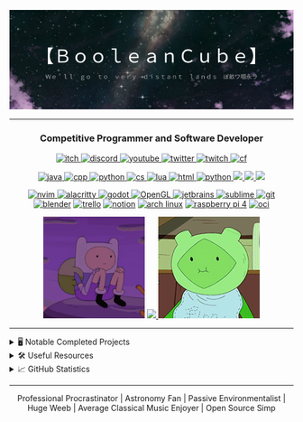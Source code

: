 <p align="center">
  <img src="https://github.com/BooleanCube/BooleanCube/blob/main/images/githubbanner.png" alt="Ｗｅ＇ｌｌ　ｇｏ　ｔｏ　ｖｅｒｙ　ｄｉｓｔａｎｔ　ｌａｎｄｓ　ぼ畝ワ咽永ラ" href="https://booleancube.github.io/" width=800>
</p>

----

<h3 align="center">Competitive Programmer and Software Developer</h3>
<p align="center"> 
  <a href="https://booleancube.itch.io/"> <img src="https://img.shields.io/badge/-itch.io-black?style=for-the-badge&logo=itch.io" alt="itch"> </a> 
  <a href="https://discord.gg/3ZDpPyR"> <img src="https://img.shields.io/badge/-discord-black?style=for-the-badge&logo=discord" alt="discord"> </a> 
  <a href="https://www.youtube.com/channel/UCsivrachJyFVLi7V60lrd6g"> <img src="https://img.shields.io/badge/-youtube-black?style=for-the-badge&logo=youtube&color=ff0000" alt="youtube"> </a> 
  <a href="https://twitter.com/BooleanCub3"> <img src="https://img.shields.io/badge/-twitter-black?style=for-the-badge&logo=twitter" alt="twitter"> </a> 
  <a href="https://www.twitch.tv/booleancub3"> <img src="https://img.shields.io/badge/-twitch-black?style=for-the-badge&logo=twitch" alt="twitch"> </a>
  <a href="https://codeforces.com/profile/booleancub3"> <img src="https://img.shields.io/badge/-codeforces-black?style=for-the-badge&logo=codeforces" alt="cf"> </a> 
</p>
<p align="center"> 
  <a href="https://www.java.com/en/"> <img src="https://img.shields.io/badge/-java-black?style=for-the-badge&logo=openjdk&color=007396" alt="java"> </a> 
  <a href="https://www.cplusplus.com/"> <img src="https://img.shields.io/badge/-C%2B%2B-black?style=for-the-badge&logo=c%2B%2B&color=00599c" alt="cpp"> </a> 
  <a href="https://www.python.org/download/releases/3.0/"> <img src="https://img.shields.io/badge/-python-black?style=for-the-badge&logo=python" alt="python"> </a> 
  <a href="https://docs.microsoft.com/en-us/dotnet/csharp/tour-of-csharp/#:~:text=C%23%20(pronounced%20%22See%20Sharp%22,applications%20that%20run%20in%20the%20.&text=C%23%20has%20its%20roots%20in,%2C%20Java%2C%20and%20JavaScript%20programmers."> <img src="https://img.shields.io/badge/-C%23-black?style=for-the-badge&logo=c%20sharp&color=239120" alt="cs"> </a>
  <a href="https://www.lua.org/"> <img src="https://img.shields.io/badge/-lua-black?style=for-the-badge&logo=lua" alt="lua"> </a> 
  <a href="https://www.w3schools.com/html/"> <img src="https://img.shields.io/badge/-HTML-black?style=for-the-badge&logo=html5" alt="html"> </a> 
  <a href="https://www.w3schools.com/css/"> <img src="https://img.shields.io/badge/-css-black?style=for-the-badge&logo=css3" alt="python"> </a>
  <a href="https://www.mysql.com/"> <img src="https://img.shields.io/badge/-sql-black?style=for-the-badge&logo=mysql"> </a> 
  <a href="https://www.mongodb.com/"> <img src="https://img.shields.io/badge/-mongodb-black?style=for-the-badge&logo=mongodb"> </a> 
  <a href="https://maven.apache.org/"> <img src="https://img.shields.io/badge/-maven-black?style=for-the-badge&logo=apachemaven"> </a> 
</p>
<p align="center">
  <a href="https://neovim.io/"> <img src="https://img.shields.io/badge/-neovim-black?style=for-the-badge&logo=neovim" alt="nvim"> </a> 
  <a href="https://github.com/alacritty/alacritty"> <img src="https://img.shields.io/badge/-alacritty-black?style=for-the-badge&logo=alacritty" alt="alacritty"> </a> 
  <a href="https://godotengine.org/"> <img src="https://img.shields.io/badge/-godot-black?style=for-the-badge&logo=godotengine" alt="godot"> </a>
  <a href="https://www.opengl.org/"> <img src="https://img.shields.io/badge/-OpenGL-black?style=for-the-badge&logo=opengl" alt="OpenGL"> </a>
  <a href="https://www.jetbrains.com/"> <img src="https://img.shields.io/badge/-jetbrains-black?style=for-the-badge&logo=jetbrains" alt="jetbrains"> </a>
  <a href="https://www.sublimetext.com/"> <img src="https://img.shields.io/badge/-Sublime-black?style=for-the-badge&logo=Sublime%20Text" alt="sublime"> </a>
  <a href="https://git-scm.com/"> <img src="https://img.shields.io/badge/-Git-black?style=for-the-badge&logo=Git" alt="git">
  <a href="https://www.blender.org/"> <img src="https://img.shields.io/badge/-blender-black?style=for-the-badge&logo=blender" alt="blender"></a>
  <a href="https://trello.com/"> <img src="https://img.shields.io/badge/-trello-black?style=for-the-badge&logo=trello" alt="trello"></a>
  <a href="https://www.notion.so/"> <img src="https://img.shields.io/badge/-notion-black?style=for-the-badge&logo=notion" alt="notion"></a>
  <a href="https://archlinux.org/"> <img src="https://img.shields.io/badge/-arch-black?style=for-the-badge&logo=archlinux" alt="arch linux"></a>
  <a href="https://www.raspberrypi.com/"> <img src="https://img.shields.io/badge/-RPI4-black?style=for-the-badge&logo=raspberrypi" alt="raspberry pi 4"></a>
  <a href="https://www.oracle.com/cloud/"> <img src="https://img.shields.io/badge/-Oracle%20cloud-black?style=for-the-badge&logo=oracle" alt="oci"></a>
</p>

<p align="center">
    <img src="https://github.com/BooleanCube/BooleanCube/blob/main/images/bac4890e854599a841f9a36befeeac0b.jpg" width=180 />
    <a href="https://discord.gg/3ZDpPyR"> <img src="https://lanyard.cnrad.dev/api/525126007330570259?idleMessage=Ｗｅ＇ｌｌ　ｇｏ　ｔｏ　ｖｅｒｙ　ｄｉｓｔａｎｔ　ｌａｎｄｓ　煙ム加スけヨ" width=350/> </a>
    <img src="https://github.com/BooleanCube/BooleanCube/blob/main/images/fern-adventure-time.gif" width=180 />
</p>

----

<details>
  <summary> 🖥️ Notable Completed Projects </summary>
  
  Project                        | Technology         | Theme                   | Location
  ------------------------------ | ------------------ | ----------------------- | --------------------------------------------------------------
  Portfolio Website              | HTML/CSS/JS        | Website                 | https://booleancube.github.io/
  Lollipop Bot                   | Java/Maven/JDA     | Discord Bot             | https://github.com/BooleanCube/lollipop-discord
  Lollipop Website               | HTML/CSS/JS        | Website                 | https://lollipop-bot.github.io/
  NeovimKeys                     | Java Swing         | Application             | https://github.com/BooleanCube/NeovimKeys
  DiscordDB                      | Java/JSON/JDA      | Database Library        | https://github.com/BooleanCube/DiscordDB
  Digit Detection                | Java Swing         | Machine Learning App    | https://github.com/BooleanCube/digit-detection
  Wordle AI                      | Java               | Artificial Intelligence | https://github.com/BooleanCube/Wordle-AI
  Wordle Peaks AI                | Java               | Artificial Intelligence | https://github.com/BooleanCube/WordlePeaks-AI
  JGMP (for 2d graphics)         | Java/Maven         | Math/Physics Library    | https://github.com/BooleanCube/jgmp
  Chaos Theory Reasearch         | Python3/Manim      | Math Research           | https://github.com/BooleanCube/chaos-theory
  Collatz Conjecture Research    | Python3/Matplotlib | Math Research           | https://github.com/BooleanCube/collatz-conjecture
  Falling Sand Simulation        | Java Swing         | Simulation/Game         | https://github.com/BooleanCube/falling-sand-sim
  Immortality                    | C#/Unity           | Game                    | https://booleancube.itch.io/immortality
  Together                       | C#/Unity           | Game                    | https://booleancube.itch.io/together
  TDPlanner                      | Python/Tkinter     | Utility Application     | https://github.com/BooleanCube/TDPlanner
  MAO Timer                      | C#/Unity           | Utility Application     | https://github.com/BooleanCube/mao-timer
  Ascii Generation               | Java               | Utility                 | https://github.com/BooleanCube/imgmanip-asciigen
  Enigma Simulation              | C++/CMake          | Simulation              | https://github.com/BooleanCube/Enigma-Simulation
  Accurate Pig Latin Translator  | Java/JitPack       | Utility Library         | https://github.com/BooleanCube/PigLatinTranslator
  Sudoku Solver                  | Java               | Artificial Intelligence | https://github.com/BooleanCube/SudokuSolver
  Random Regex Generator         | Java               | Utility/Research        | https://github.com/BooleanCube/Random-Regex-Generator
  Procedural Island Generation   | Java               | Algorithm/Research      | https://github.com/BooleanCube/Procedural-Island-Generation
  GolemCube                      | Java/JDA           | Discord Bot             | https://github.com/BooleanCube/GolemCube
  A* Pathfinding Simulation      | Java Swing         | Algorithm Simulation    | https://github.com/BooleanCube/AStar-Pathfinding-Simulation
  zelk.vim                       | Vim Script         | Config Colorscheme      | https://github.com/BooleanCube/zelk.vim
  Verbal Memory Game             | C#/Unity           | Game                    | https://booleancube.itch.io/verbal-memory-game
  Tic Tac Toe AI Bot             | Java/JDA           | Discord Bot             | https://github.com/BooleanCube/TicTacToeAIBot
  
</details>

<details>
  <summary> 🛠️ Useful Resources </summary>
  
  Resource                                                                    | Description
  -----------                                                                 | --------------
  [CP Solutions](https://github.com/BooleanCube/cp)                           | All of my competitive programming problem solutions with new data structures and algorithms.
  [AOC 2021](https://github.com/BooleanCube/aoc-2021)                         | All of my advent of code 2021 day solutions
  [AOC 2022](https://github.com/BooleanCube/aoc-2022)                         | All of my advent of code 2022 day solutions
  [CPBook](https://github.com/BooleanCube/CPBook)                             | A book/guide to competitive programming written by BooleanCube.
  [Range Query](https://github.com/BooleanCube/RangeQuery)                    | Range Query problem solutions and algorithms explored.
  [Priority Queue](https://github.com/BooleanCube/priority-queues)            | Understand the mechanisms hidden behind the Priority Queue data structure.
  [Binary Search Trees](https://github.com/BooleanCube/BinarySearchTrees)     | Binary Search Tree problem solutions, algorithms and data structures explored.
  [JDA4 Tutorial Bot](https://github.com/BooleanCube/TutorialBot)             | A discord bot written for my JDA4 youtube tutorial series can be used for referencing.
  [Arch Dotfiles](https://github.com/BooleanCube/arch-dotfiles)               | Configuration dotfiles on Arch Linux (ArchOS distro) platform.
  [Ubuntu Dotfiles](https://github.com/BooleanCube/ubuntu-dotfiles)           | Configuration dotfiles on Ubuntu Linux (Budgie flavor) platform.
  [Windows Dotfiles](https://github.com/BooleanCube/windows-dotfiles)         | Configuration dotfiles on Windows 10 platform. (old)
 
</details>

<details>
  <summary> 📈 GitHub Statistics </summary>
  <div align="center">
    <img src="https://komarev.com/ghpvc/?username=BooleanCube&&style=flat-square" align="center" />
  </div>  

  <p align="center">
    <img src="https://github-readme-stats.vercel.app/api?username=BooleanCube&hide_border=true&show_icons=true&bg_color=1e1e2e&text_color=cdd6f4&icon_color=cba6f7&title_color=94e2d5" alt="Stats" width=400/> 
    <img src="https://github-readme-stats.vercel.app/api/top-langs/?username=BooleanCube&layout=compact&hide_border=true&hide=html&show_icons=true&bg_color=1e1e2e&text_color=cdd6f4&icon_color=cba6f7&title_color=94e2d5" alt="Langs" /> 
    <img src="http://github-readme-streak-stats.herokuapp.com?user=BooleanCube&theme=tokyonight" alt="Streak" width = 400/>
  </p>
</details>

----

<p align="center">
  Professional Procrastinator | Astronomy Fan | Passive Environmentalist | Huge Weeb | Average Classical Music Enjoyer | Open Source Simp <br>
</p>
